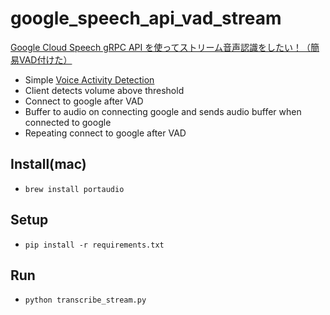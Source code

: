 # google_speech_api_vad_stream

[Google Cloud Speech gRPC API を使ってストリーム音声認識をしたい！（簡易VAD付けた）](http://qiita.com/sayonari/items/a70118a468483967ad34)

- Simple [Voice Activity Detection](https://en.wikipedia.org/wiki/Voice_activity_detection)
- Client detects volume above threshold
- Connect to google after VAD
- Buffer to audio on connecting google and sends audio buffer when connected to google
- Repeating connect to google after VAD

## Install(mac)

- `brew install portaudio`

## Setup

- `pip install -r requirements.txt`

## Run

- `python transcribe_stream.py`

